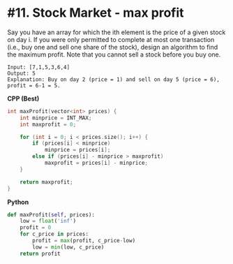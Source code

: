 # #11. Stock Market - max profit 

Say you have an array for which the ith element is the price of a given stock on day i.
If you were only permitted to complete at most one transaction (i.e., buy one and sell one share of the stock), design an algorithm to find the maximum profit.
Note that you cannot sell a stock before you buy one.

```
Input: [7,1,5,3,6,4]
Output: 5
Explanation: Buy on day 2 (price = 1) and sell on day 5 (price = 6), profit = 6-1 = 5.
```

**CPP (Best)**
```cpp
int maxProfit(vector<int> prices) {
	int minprice = INT_MAX;
	int maxprofit = 0;

	for (int i = 0; i < prices.size(); i++) {
		if (prices[i] < minprice)
			minprice = prices[i];
		else if (prices[i] - minprice > maxprofit)
			maxprofit = prices[i] - minprice;
	}

	return maxprofit;
}
```

**Python**
```python
def maxProfit(self, prices):
    low = float('inf')
    profit = 0
    for c_price in prices:
        profit = max(profit, c_price-low)
        low = min(low, c_price)
    return profit
``` 
